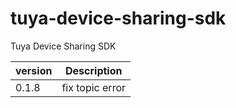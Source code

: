# tuya-device-sharing-sdk
Tuya Device Sharing SDK

| version | Description     |
|---------|-----------------|
| 0.1.8   | fix topic error |

